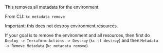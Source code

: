 This removes all metadata for the environment 

From CLI: `kc metadata remove` 

Important: this does not destroy environment resources. 

If your goal is to remove the environment and all resources, then first do `Deploy -> Terraform Actions -> Destroy` (`kc tf destroy`) and then `Metadata -> Remove Metadata` (`kc metadata remove`)